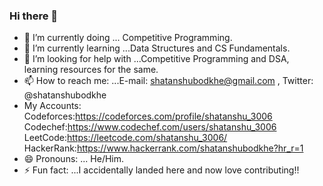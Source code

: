 ### Hi there 👋

- 🔭 I’m currently doing ... Competitive Programming.
- 🌱 I’m currently learning ...Data Structures and CS Fundamentals.
- 🤔 I’m looking for help with ...Competitive Programming and DSA, learning resources for the same.
- 📫 How to reach me: ...E-mail: shatanshubodkhe@gmail.com , Twitter: @shatanshubodkhe
- My Accounts:
Codeforces:https://codeforces.com/profile/shatanshu_3006
Codechef:https://www.codechef.com/users/shatanshu_3006
LeetCode:https://leetcode.com/shatanshu_3006/
HackerRank:https://www.hackerrank.com/shatanshubodkhe?hr_r=1
- 😄 Pronouns: ... He/Him.
- ⚡ Fun fact: ...I accidentally landed here and now love contributing!!

<!--
**shatanshu3006/shatanshu3006** is a ✨ _special_ ✨ repository because its `README.md` (this file) appears on your GitHub profile.

Here are some ideas to get you started:

- 🔭 I’m currently doing ... Competitie Programming.
- 🌱 I’m currently learning ...Data Structures and CS Fundamentals.
- 👯 I’m looking to collaborate on ...
- 🤔 I’m looking for help with ...Competitive Programming and DSA, learning resources for the same.
- 💬 Ask me about ...
- 📫 How to reach me: ...E-mail: shatanshubodkhe@gmail.com , Twitter: @shatanshubodkhe
- 😄 Pronouns: ... He/Him.
- ⚡ Fun fact: ...I accidentally landed here and now love contributing!!
-->
